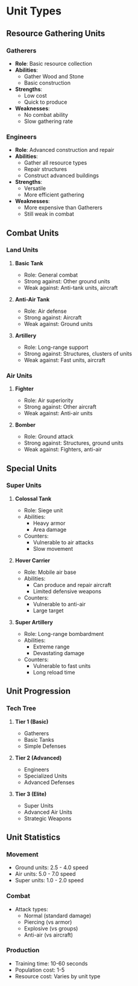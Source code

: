 # Unit Types

## Resource Gathering Units

### Gatherers
- **Role**: Basic resource collection
- **Abilities**:
  - Gather Wood and Stone
  - Basic construction
- **Strengths**:
  - Low cost
  - Quick to produce
- **Weaknesses**:
  - No combat ability
  - Slow gathering rate

### Engineers
- **Role**: Advanced construction and repair
- **Abilities**:
  - Gather all resource types
  - Repair structures
  - Construct advanced buildings
- **Strengths**:
  - Versatile
  - More efficient gathering
- **Weaknesses**:
  - More expensive than Gatherers
  - Still weak in combat

## Combat Units

### Land Units
1. **Basic Tank**
   - Role: General combat
   - Strong against: Other ground units
   - Weak against: Anti-tank units, aircraft

2. **Anti-Air Tank**
   - Role: Air defense
   - Strong against: Aircraft
   - Weak against: Ground units

3. **Artillery**
   - Role: Long-range support
   - Strong against: Structures, clusters of units
   - Weak against: Fast units, aircraft

### Air Units
1. **Fighter**
   - Role: Air superiority
   - Strong against: Other aircraft
   - Weak against: Anti-air units

2. **Bomber**
   - Role: Ground attack
   - Strong against: Structures, ground units
   - Weak against: Fighters, anti-air

## Special Units

### Super Units
1. **Colossal Tank**
   - Role: Siege unit
   - Abilities:
     - Heavy armor
     - Area damage
   - Counters:
     - Vulnerable to air attacks
     - Slow movement

2. **Hover Carrier**
   - Role: Mobile air base
   - Abilities:
     - Can produce and repair aircraft
     - Limited defensive weapons
   - Counters:
     - Vulnerable to anti-air
     - Large target

3. **Super Artillery**
   - Role: Long-range bombardment
   - Abilities:
     - Extreme range
     - Devastating damage
   - Counters:
     - Vulnerable to fast units
     - Long reload time

## Unit Progression

### Tech Tree
1. **Tier 1 (Basic)**
   - Gatherers
   - Basic Tanks
   - Simple Defenses

2. **Tier 2 (Advanced)**
   - Engineers
   - Specialized Units
   - Advanced Defenses

3. **Tier 3 (Elite)**
   - Super Units
   - Advanced Air Units
   - Strategic Weapons

## Unit Statistics

### Movement
- Ground units: 2.5 - 4.0 speed
- Air units: 5.0 - 7.0 speed
- Super units: 1.0 - 2.0 speed

### Combat
- Attack types:
  - Normal (standard damage)
  - Piercing (vs armor)
  - Explosive (vs groups)
  - Anti-air (vs aircraft)

### Production
- Training time: 10-60 seconds
- Population cost: 1-5
- Resource cost: Varies by unit type
